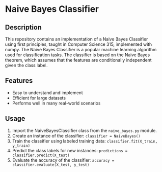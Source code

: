 # Naive Bayes Classifier

## Description
This repository contains an implementation of a Naive Bayes Classifier using first principles, taught in Computer Science 315, implemented with numpy. The Naive Bayes Classifier is a popular machine learning algorithm used for classification tasks. The classifier is based on the Naive Bayes theorem, which assumes that the features are conditionally independent given the class label.

## Features
- Easy to understand and implement
- Efficient for large datasets
- Performs well in many real-world scenarios

## Usage
1. Import the NaiveBayesClassifier class from the `naive_bayes.py` module.
2. Create an instance of the classifier: `classifier = NaiveBayes()`
3. Train the classifier using labeled training data: `classifier.fit(X_train, y_train)`
4. Predict the class labels for new instances: `predictions = classifier.predict(X_test)`
5. Evaluate the accuracy of the classifier: `accuracy = classifier.evaluate(X_test, y_test)`